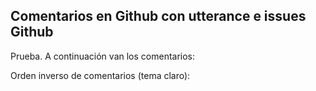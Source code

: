 ## Comentarios en Github con utterance e issues Github

Prueba. A continuación van los comentarios: 

<script src="https://utteranc.es/client.js"
        repo="ucerotk/prueba"
        issue-term="title"
        theme="github-dark"
        crossorigin="anonymous"
        async>
</script>

Orden inverso de comentarios (tema claro):

<script src="https://utteranc.es/client.js"
        repo="ucerotk/prueba"
        issue-term="title"
        theme="github-light"
        reverse-order="true"
        input-position-top="true"
        crossorigin="anonymous"
        async>
</script>
